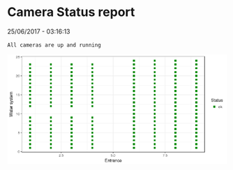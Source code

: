 Camera Status report
================
25/06/2017 - 03:16:13

    All cameras are up and running

![](camreport_files/figure-markdown_github/unnamed-chunk-2-1.png)
